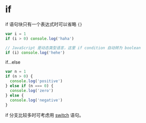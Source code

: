# if

if 语句块只有一个表达式时可以省略 `{}`

```js
var i = 1
if (i > 0) console.log('haha')

// JavaScript 是动态类型语言，这里 if condition 自动转为 boolean
if (i) console.log('hehe')
```

if...else

```js
var n = 1
if (n > 0) {
  console.log('positive')
} else if (n === 0) {
  console.log('zero')
} else {
  console.log('negative')
}
```

if 分支比较多时可考虑用 [switch](switch.md) 语句。
